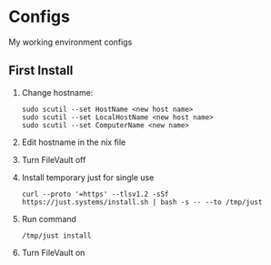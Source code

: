# Configs
My working environment configs

## First Install

1. Change hostname:

    ```shell
    sudo scutil --set HostName <new host name>
    sudo scutil --set LocalHostName <new host name>
    sudo scutil --set ComputerName <new name>
    ```

1. Edit hostname in the nix file

1. Turn FileVault off

1. Install temporary just for single use

    ```shell
    curl --proto '=https' --tlsv1.2 -sSf https://just.systems/install.sh | bash -s -- --to /tmp/just
    ```

1. Run command

    ```shell
    /tmp/just install
    ```

1. Turn FileVault on

